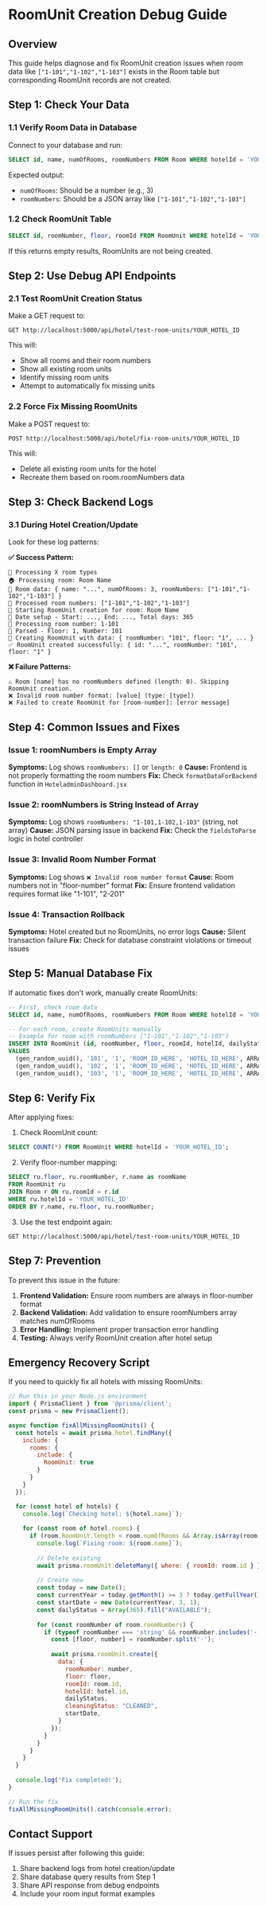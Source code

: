 # RoomUnit Creation Debug Guide

## Overview
This guide helps diagnose and fix RoomUnit creation issues when room data like `["1-101","1-102","1-103"]` exists in the Room table but corresponding RoomUnit records are not created.

## Step 1: Check Your Data

### 1.1 Verify Room Data in Database
Connect to your database and run:
```sql
SELECT id, name, numOfRooms, roomNumbers FROM Room WHERE hotelId = 'YOUR_HOTEL_ID';
```

Expected output:
- `numOfRooms`: Should be a number (e.g., 3)
- `roomNumbers`: Should be a JSON array like `["1-101","1-102","1-103"]`

### 1.2 Check RoomUnit Table
```sql
SELECT id, roomNumber, floor, roomId FROM RoomUnit WHERE hotelId = 'YOUR_HOTEL_ID';
```

If this returns empty results, RoomUnits are not being created.

## Step 2: Use Debug API Endpoints

### 2.1 Test RoomUnit Creation Status
Make a GET request to:
```
GET http://localhost:5000/api/hotel/test-room-units/YOUR_HOTEL_ID
```

This will:
- Show all rooms and their room numbers
- Show all existing room units
- Identify missing room units
- Attempt to automatically fix missing units

### 2.2 Force Fix Missing RoomUnits
Make a POST request to:
```
POST http://localhost:5000/api/hotel/fix-room-units/YOUR_HOTEL_ID
```

This will:
- Delete all existing room units for the hotel
- Recreate them based on room.roomNumbers data

## Step 3: Check Backend Logs

### 3.1 During Hotel Creation/Update
Look for these log patterns:

**✅ Success Pattern:**
```
🚀 Processing X room types
🏠 Processing room: Room Name
🔢 Room data: { name: "...", numOfRooms: 3, roomNumbers: ["1-101","1-102","1-103"] }
🔄 Processed room numbers: ["1-101","1-102","1-103"]
🚀 Starting RoomUnit creation for room: Room Name
📅 Date setup - Start: ..., End: ..., Total days: 365
🚀 Processing room number: 1-101
🏢 Parsed - Floor: 1, Number: 101
📝 Creating RoomUnit with data: { roomNumber: "101", floor: "1", ... }
✅ RoomUnit created successfully: { id: "...", roomNumber: "101", floor: "1" }
```

**❌ Failure Patterns:**
```
⚠️ Room [name] has no roomNumbers defined (length: 0). Skipping RoomUnit creation.
❌ Invalid room number format: [value] (type: [type])
❌ Failed to create RoomUnit for [room-number]: [error message]
```

## Step 4: Common Issues and Fixes

### Issue 1: roomNumbers is Empty Array
**Symptoms:** Log shows `roomNumbers: []` or `length: 0`
**Cause:** Frontend is not properly formatting the room numbers
**Fix:** Check `formatDataForBackend` function in `HoteladminDashboard.jsx`

### Issue 2: roomNumbers is String Instead of Array
**Symptoms:** Log shows `roomNumbers: "1-101,1-102,1-103"` (string, not array)
**Cause:** JSON parsing issue in backend
**Fix:** Check the `fieldsToParse` logic in hotel controller

### Issue 3: Invalid Room Number Format
**Symptoms:** Log shows `❌ Invalid room number format`
**Cause:** Room numbers not in "floor-number" format
**Fix:** Ensure frontend validation requires format like "1-101", "2-201"

### Issue 4: Transaction Rollback
**Symptoms:** Hotel created but no RoomUnits, no error logs
**Cause:** Silent transaction failure
**Fix:** Check for database constraint violations or timeout issues

## Step 5: Manual Database Fix

If automatic fixes don't work, manually create RoomUnits:

```sql
-- First, check room data
SELECT id, name, numOfRooms, roomNumbers FROM Room WHERE hotelId = 'YOUR_HOTEL_ID';

-- For each room, create RoomUnits manually
-- Example for room with roomNumbers ["1-101","1-102","1-103"]
INSERT INTO RoomUnit (id, roomNumber, floor, roomId, hotelId, dailyStatus, cleaningStatus, startDate, createdAt, updatedAt)
VALUES 
  (gen_random_uuid(), '101', '1', 'ROOM_ID_HERE', 'HOTEL_ID_HERE', ARRAY_FILL('AVAILABLE'::text, ARRAY[365]), 'CLEANED', '2024-04-01', NOW(), NOW()),
  (gen_random_uuid(), '102', '1', 'ROOM_ID_HERE', 'HOTEL_ID_HERE', ARRAY_FILL('AVAILABLE'::text, ARRAY[365]), 'CLEANED', '2024-04-01', NOW(), NOW()),
  (gen_random_uuid(), '103', '1', 'ROOM_ID_HERE', 'HOTEL_ID_HERE', ARRAY_FILL('AVAILABLE'::text, ARRAY[365]), 'CLEANED', '2024-04-01', NOW(), NOW());
```

## Step 6: Verify Fix

After applying fixes:

1. Check RoomUnit count:
```sql
SELECT COUNT(*) FROM RoomUnit WHERE hotelId = 'YOUR_HOTEL_ID';
```

2. Verify floor-number mapping:
```sql
SELECT ru.floor, ru.roomNumber, r.name as roomName 
FROM RoomUnit ru 
JOIN Room r ON ru.roomId = r.id 
WHERE ru.hotelId = 'YOUR_HOTEL_ID' 
ORDER BY r.name, ru.floor, ru.roomNumber;
```

3. Use the test endpoint again:
```
GET http://localhost:5000/api/hotel/test-room-units/YOUR_HOTEL_ID
```

## Step 7: Prevention

To prevent this issue in the future:

1. **Frontend Validation:** Ensure room numbers are always in floor-number format
2. **Backend Validation:** Add validation to ensure roomNumbers array matches numOfRooms
3. **Error Handling:** Implement proper transaction error handling
4. **Testing:** Always verify RoomUnit creation after hotel setup

## Emergency Recovery Script

If you need to quickly fix all hotels with missing RoomUnits:

```javascript
// Run this in your Node.js environment
import { PrismaClient } from '@prisma/client';
const prisma = new PrismaClient();

async function fixAllMissingRoomUnits() {
  const hotels = await prisma.hotel.findMany({
    include: {
      rooms: {
        include: {
          RoomUnit: true
        }
      }
    }
  });

  for (const hotel of hotels) {
    console.log(`Checking hotel: ${hotel.name}`);
    
    for (const room of hotel.rooms) {
      if (room.RoomUnit.length < room.numOfRooms && Array.isArray(room.roomNumbers)) {
        console.log(`Fixing room: ${room.name}`);
        
        // Delete existing
        await prisma.roomUnit.deleteMany({ where: { roomId: room.id } });
        
        // Create new
        const today = new Date();
        const currentYear = today.getMonth() >= 3 ? today.getFullYear() : today.getFullYear() - 1;
        const startDate = new Date(currentYear, 3, 1);
        const dailyStatus = Array(365).fill("AVAILABLE");
        
        for (const roomNumber of room.roomNumbers) {
          if (typeof roomNumber === 'string' && roomNumber.includes('-')) {
            const [floor, number] = roomNumber.split('-');
            
            await prisma.roomUnit.create({
              data: {
                roomNumber: number,
                floor: floor,
                roomId: room.id,
                hotelId: hotel.id,
                dailyStatus,
                cleaningStatus: "CLEANED",
                startDate,
              }
            });
          }
        }
      }
    }
  }
  
  console.log('Fix completed!');
}

// Run the fix
fixAllMissingRoomUnits().catch(console.error);
```

## Contact Support

If issues persist after following this guide:

1. Share backend logs from hotel creation/update
2. Share database query results from Step 1
3. Share API response from debug endpoints
4. Include your room input format examples